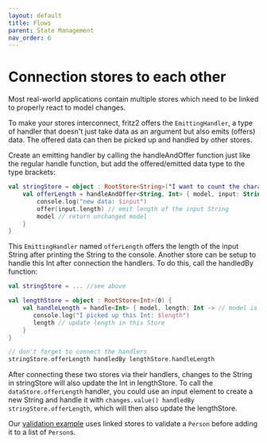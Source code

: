 ```yaml
---
layout: default
title: Flows
parent: State Management
nav_order: 6
---
```

# Connection stores to each other

Most real-world applications contain multiple stores which need to be linked to properly react to model changes.

To make your stores interconnect, fritz2 offers the `EmittingHandler`, a type of handler that doesn't just take data
 as an argument but also emits (offers) data. The offered data can then be picked up and handled by other stores.  

Create an emitting handler by calling the handleAndOffer function just like the regular handle function, but add the 
offered/emitted data type to the type brackets: 

```kotlin
val stringStore = object : RootStore<String>("I want to count the characters in this String.") {
    val offerLength = handleAndOffer<String, Int> { model, input: String -> // <String, Int>: accept String, offer Int
        console.log("new data: $input")
        offer(input.length) // emit length of the input String
        model // return unchanged model
    }
}
```
This `EmittingHandler` named `offerLength` offers the length of the input String after printing the String to the
 console. Another store can be setup to handle this Int after connection the handlers. To do this, call the handledBy
  function: 
 
```kotlin
val stringStore = ... //see above

val lengthStore = object : RootStore<Int>(0) {
    val handleLength = handle<Int> { model, length: Int -> // model is not used and could be replaced by _
       console.log("I picked up this Int: $length")
       length // update length in this Store
    }
}

// don't forget to connect the handlers
stringStore.offerLength handledBy lengthStore.handleLength
```
After connecting these two stores via their handlers, changes to the String in stringStore will also update the Int
 in lengthStore. To call the `dataStore.offerLength` handler, you could use an input element to create a new String
  and handle it with `changes.value() handledBy stringStore.offerLength`, which will then also update the lengthStore.

Our [validation example](https://examples.fritz2.dev/validation/build/distributions/index.html) uses linked stores to
 validate a `Person` before adding it to a list of `Person`s.